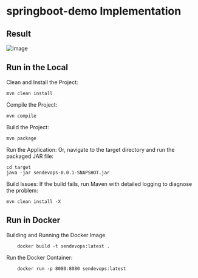 # springboot-demo Implementation
## Result
![image](https://github.com/user-attachments/assets/5012f3c8-5ed9-4f28-8ae7-25abb2b2fcac)

## Run in the Local
Clean and Install the Project:

    mvn clean install


Compile the Project:

    mvn compile

Build the Project:

    mvn package

Run the Application:
Or, navigate to the target directory and run the packaged JAR file:
    
    cd target
    java -jar sendevops-0.0.1-SNAPSHOT.jar


Build Issues:
If the build fails, run Maven with detailed logging to diagnose the problem:

    mvn clean install -X

## Run in Docker

Building and Running the Docker Image

        docker build -t sendevops:latest .

Run the Docker Container:

        docker run -p 8080:8080 sendevops:latest

        
